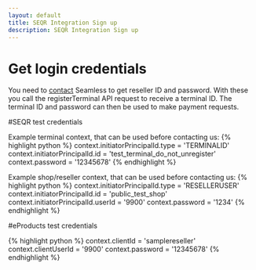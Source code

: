 ```yaml
---
layout: default
title: SEQR Integration Sign up
description: SEQR Integration Sign up
---
```


# Get login credentials

You need to [contact](/contact) Seamless to get reseller ID and password. With these you call the registerTerminal API request to receive a terminal ID. The terminal ID and password can then be used to make payment requests.


#SEQR test credentials

Example terminal context, that can be used before contacting us:
{% highlight python %}
context.initiatorPrincipalId.type = 'TERMINALID'
context.initiatorPrincipalId.id = 'test_terminal_do_not_unregister'
context.password = '12345678'
{% endhighlight %}

Example shop/reseller context, that can be used before contacting us:
{% highlight python %}
context.initiatorPrincipalId.type = 'RESELLERUSER'
context.initiatorPrincipalId.id = 'public_test_shop'
context.initiatorPrincipalId.userId = '9900'
context.password = '1234'
{% endhighlight %}

#eProducts test credentials

{% highlight python %}
context.clientId = 'samplereseller'
context.clientUserId = '9900'
context.password = '12345678'
{% endhighlight %}





